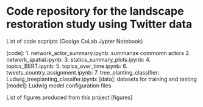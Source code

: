 # Code repository for the landscape restoration study using Twitter data

List of code scpripts (Goolge CoLab Jypter Notebook)

[code]:
	1. network_actor_summary.ipynb: summarize commomn actors
	2. network_spatial.ipynb:
	3. statics_summary_plots.ipynb:
	4. topics_BERT.ipynb:
	5. topics_over_time.ipynb:
	6. tweets_country_assignment.ipynb:
	7. tree_planting_classifier:
		Ludwig_treeplanting_classifer.ipynb:
		[data]: datasets for training and testing
		[model]: Ludwig model configuration files






	
List of figures produced from this project
[figures]



